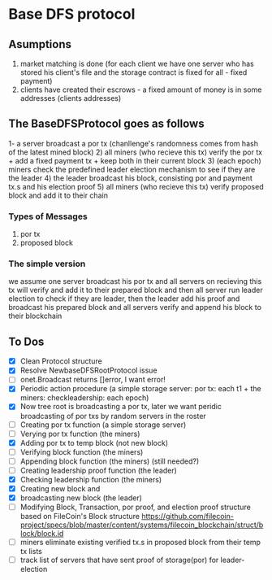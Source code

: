 # Base DFS protocol

## Asumptions

1) market matching is done
(for each client we have one server who has stored his client's file
and the storage contract is fixed for all - fixed payment)
2) clients have created their escrows -
a fixed amount of money is in some addresses (clients addresses)

## The BaseDFSProtocol goes as follows

1- a server broadcast a por tx
(chanllenge's randomness comes from hash of the latest mined block)
2) all miners (who recieve this tx) verify the por tx + add a fixed payment tx +
  keep both in their current block
3) (each epoch) miners check the predefined leader election mechanism
   to see if they are the leader
4) the leader broadcast his block, consisting por and payment tx.s
  and his election proof
5) all miners (who recieve this tx) verify proposed block and
  add it to their chain

### Types of Messages

1) por tx
2) proposed block

### The simple version

we assume one server broadcast his por tx and all servers on recieving this tx will verify and add it to their prepared block and then all server run leader election to check if they are leader, then the leader add his proof and broadcast his prepared block and all servers verify and append his block to their blockchain

## To Dos

- [x] Clean Protocol structure
- [x] Resolve NewbaseDFSRootProtocol issue
- [ ] onet.Broadcast returns []error, I want error!
- [x] Periodic action procedure (a simple storage server: por tx: each t1 + the miners: checkleadership: each epoch)
- [x] Now tree root is broadcasting a por tx, later we want peridic broadcasting of por txs by random servers in the roster
- [ ] Creating por tx function (a simple storage server)
- [ ] Verying por tx function (the miners)
- [x] Adding por tx to temp block (not new block)
- [ ] Verifying block function (the miners)
- [ ] Appending block function (the miners) (still needed?)
- [ ] Creating leadership proof function (the leader)
- [x] Checking leadership function (the miners)
- [x] Creating new block and 
- [x] broadcasting new block (the leader)
- [ ] Modifying Block, Transaction, por proof, and election proof structure based on FileCoin's Block structure <https://github.com/filecoin-project/specs/blob/master/content/systems/filecoin_blockchain/struct/block/block.id>
- [ ] miners eliminate existing verified tx.s in proposed block from their temp tx lists
- [ ] track list of servers that have sent proof of storage(por) for leader-election
